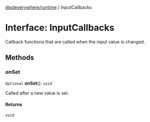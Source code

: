 [@sdeverywhere/runtime](../entry.md) / InputCallbacks

# Interface: InputCallbacks

Callback functions that are called when the input value is changed.

## Methods

### onSet

`Optional` **onSet**(): `void`

Called after a new value is set.

#### Returns

`void`
